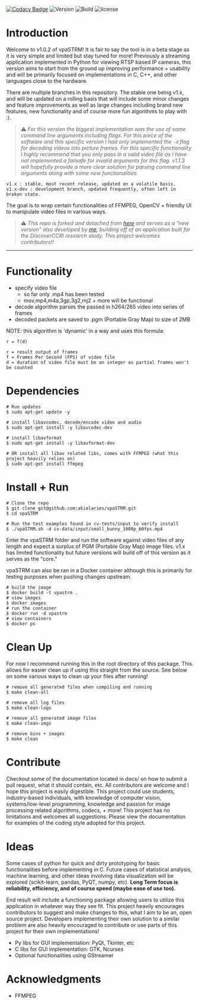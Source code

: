 [![Codacy Badge](https://app.codacy.com/project/badge/Grade/62934b1c6dd64ef189f7667c689c5365)](https://www.codacy.com/gh/akielaries/vpaSTRM/dashboard?utm_source=github.com&amp;utm_medium=referral&amp;utm_content=akielaries/vpaSTRM&amp;utm_campaign=Badge_Grade)
![Version](https://img.shields.io/github/v/release/akielaries/vpaSTRM?color=%23BF40BF)
![Build](https://github.com/akielaries/vpaSTRM/actions/workflows/build.yml/badge.svg)
![license](https://img.shields.io/github/license/akielaries/vpaSTRM?color=%23228B22)
# Introduction
Welcome to v1.0.2 of vpaSTRM! It is fair to say the tool is in a beta 
stage as it is very simple and limited but stay tuned for more! 
Previously a streaming application implemented in Python for viewing 
RTSP based IP cameras, this version aims to start from the ground up 
improving performance + usability and will be primarily focused on 
implementations in C, C++, and other languages close to the hardware.

There are multiple branches in this repository. The stable one being v1.x, 
and will be updated on a rolling basis that will include some minor changes 
and feature improvements as well as large changes including brand new features, 
new functionality and of course more fun algorithms to play with :).

> :warning: *For this version the biggest implementation was the use of some command line
arguments including flags. For this piece of the software and this specific version
I had only implemented the `-d` flag for decoding videos into picture frames. For
this specific functionality I highly recommend that you only pass in a valid video 
file as I have not implemented a failsafe for invalid arguments for this flag. 
v1.1.3 will hopefully provide a more clear solution for parsing command line arguments
along with some new functionalities.*

```
v1.x : stable, most recent release, updated on a volatile basis. 
v1.x-dev : development branch, updated frequently, often left in broken state. 
```

The goal is to wrap certain functionalities of FFMPEG, OpenCV + friendly UI 
to manipulate video files in various ways.

> :warning: *This repo is forked and detached from [here](https://github.com/DiscoverCCRI/ip_cam) and serves
as a "new version" also developed by [me](https://github.com/akielaries), building off of an application
built for the DiscoverCCRI research study. This project welcomes contributors!!*
---

# Functionality
- specify video file 
  - so far only .mp4 has been tested
  - mov,mp4,m4a,3gp,3g2,mj2 + more will be functional 
- decode algorithm parses the passed in h264/265 video into series of frames  
- decoded packets are saved to .pgm (Portable Gray Map) to size of 2MB

NOTE: this algorithm is 'dynamic' in a way and uses this formula:
```
r = f(d)

r = result output of frames
f = Frames Per Second (FPS) of video file
d = duration of video file must be an integer as partial frames won't be counted
```

# Dependencies
```
# Run updates
$ sudo apt-get update -y

# install libavcodec, decode/encode video and audio
$ sudo apt-get install -y libavcodec-dev

# install libavformat
$ sudo apt-get install -y libavformat-dev

# OR install all libav related libs, comes with FFMPEG (what this project heavily relies on)
$ sudo apt-get install ffmpeg
```

# Install + Run
```
# Clone the repo
$ git clone git@github.com:akielaries/vpaSTRM.git
$ cd vpaSTRM

# Run the test examples found in cv-tests/input to verify install
$ ./vpaSTRM.sh -d cv-data/input/small_bunny_1080p_60fps.mp4
```
Enter the vpaSTRM folder and run the software against video files of any length and expect
a surplus of PGM (Portable Gray Map) image files. v1.x has limited functionality but
future versions will build off of this version as it serves as the "core."

vpaSTRM can also be ran in a Docker container although this is primarily for testing 
purposes when pushing changes upstream. 
```
# build the image
$ docker build -t vpastrm .
# view images
$ docker images
# run the container
$ docker run -d vpastrm
# view containers
$ docker ps
```

# Clean Up
For now I recommend running this in the root directory of this package. This allows for easier clean up
if using this straight from the source. See below on some various ways to clean up your files after running!

```
# remove all generated files when compiling and running
$ make clean-all

# remove all log files
$ make clean-logs

# remove all generated image files
$ make clean-imgs

# remove bins + images
$ make clean
```

# Contribute
Checkout some of the documentation located in docs/ on how to submit a pull 
request, what it should contain, etc. All contributors are welcome and I hope 
this project is easily digestible. This project could use students, 
industry-based individuals, with knowledge of computer vision, 
systems/low-level programming, knowledge and passion for image processing 
related algorithms, codecs, + more! This project has no limitations and 
welcomes all suggestions. Please view the documentation for examples of
the coding style adopted for this project. 


# Ideas
Some cases of python for quick and dirty prototyping for basic
functionalities before implementing in C. Future cases of
statistical analysis, machine learning, and other ideas involving 
data visualization will be explored (scikit-learn, pandas, PyQT, numpy, 
etc). **Long Term focus is reliability, efficiency, and of course speed 
(maybe ease of use too).**

End result will include a functioning package allowing users to utilize 
this application in whatever way they see fit. This project heavily encourages
contributors to suggest and make changes to this, what I aim to be an, open source 
project. Developers implementing their own solution to a similar problem are also
heavily encouraged to contribute or use parts of this project for their own
implementations!

- Py libs for GUI implementation: PyQt, Tkinter, etc
- C libs for GUI implementation: GTK, Ncurses
- Optional functionalities using GStreamer

# Acknowledgments
* FFMPEG

